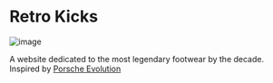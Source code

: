 # Retro Kicks


![image](https://github.com/Ameer-Moustafa/RetroKicks/assets/9211143/06953be9-7c8a-4f9f-97bc-f9c70d3081b7)


A website dedicated to the most legendary footwear by the decade. Inspired by [Porsche Evolution](http://porschevolution.com/)
